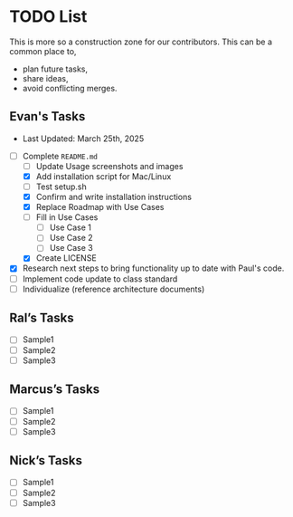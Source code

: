 # TODO List
This is more so a construction zone for our contributors. This can be a common place to,
- plan future tasks, 
- share ideas, 
- avoid conflicting merges.

## Evan's Tasks
- Last Updated: March 25th, 2025


- [ ] Complete `README.md`
  - [ ] Update Usage screenshots and images
  - [x] Add installation script for Mac/Linux
  - [ ] Test setup.sh 
  - [x] Confirm and write installation instructions
  - [x] Replace Roadmap with Use Cases
  - [ ] Fill in Use Cases
    - [ ] Use Case 1
    - [ ] Use Case 2
    - [ ] Use Case 3
  - [x] Create LICENSE
- [x] Research next steps to bring functionality up to date with Paul's code.
- [ ] Implement code update to class standard
- [ ] Individualize (reference architecture documents)

## Ral’s Tasks
- [ ] Sample1
- [ ] Sample2
- [ ] Sample3

## Marcus’s Tasks
- [ ] Sample1
- [ ] Sample2
- [ ] Sample3

## Nick’s Tasks
- [ ] Sample1
- [ ] Sample2
- [ ] Sample3
